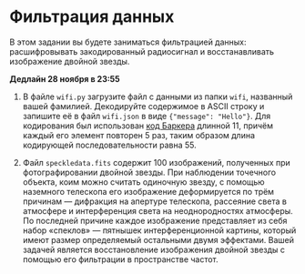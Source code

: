 # Фильтрация данных

В этом задании вы будете заниматься фильтрацией данных: расшифровывать закодированный радиосигнал и восстанавливать изображение двойной звезды.

**Дедлайн 28 ноября в 23:55**

1. В файле `wifi.py` загрузите файл с данными из папки `wifi`, названный вашей фамилией. Декодируйте содержимое в ASCII строку и запишите её в файл `wifi.json` в виде `{"message": "Hello"}`. Для кодирования был использован [код Баркера](https://ru.wikipedia.org/wiki/Последовательность_Баркера) длинной 11, причём каждый его элемент повторен 5 раз, таким образом длина кодирующей последовательности равна 55.

2. Файл `speckledata.fits` содержит 100 изображений, полученных при фотографировании двойной звезды.
При наблюдении точечного объекта, коим можно считать одиночную звезду, с помощью наземного телескопа его изображение деформируется по трём причинам — дифракция на апертуре телескопа, рассеяние света в атмосфере и интерференция света на неоднородностях атмосферы.
По последней причине каждое изображение представляет из себя набор «спеклов» — пятнышек интерференционной картины, который имеют размер определяемый остальными двумя эффектами.
Вашей задачей является восстановление изображения двойной звезды с помощью его фильтрации в пространстве частот.

